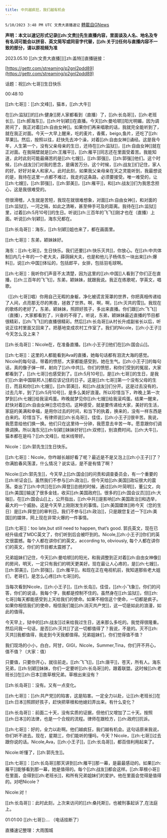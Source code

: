 ```yaml
---
title: 中共越疯狂，我们越有机会
---
```

`5/10/2023 3:48 PM UTC 文贵大直播速记` [轉載自GNews](https://gnews.org/articles/1289941)

        

**声明：本文以速记形式记录[[zh:文贵]]先生直播内容，里面谈及人名、地名及专有名词可能会以拼音、英文简写或同音字代替，[[zh:关于]]任何与直播内容不一致的部分，请以原视频为准**

2023.05.10 [[zh:文贵大直播]][[zh:盖特]]直播链接：

[https://gettr.com/streaming/p2gnl2pdd89](https://gettr.com/streaming/p2gnl2pdd89)

话题：祝[[zh:七哥]]生日快乐

00:48:10

[[zh:七哥]]：[[zh:文峰]]，猫本，[[zh:大牛]]

在[[zh:监狱]]的[[zh:健身]]房人家都看到（直播）了，[[zh:长岛哥]]，[[zh:老班长]]，[[zh:郝海东]]，[[zh:叶钊颖]]在直播。今天[[zh:曼哈顿]]阳光明媚，因为调房间了，我正对着[[zh:自由女神]]。如果你们再来唱歌的话，我就完全能听到了，就在我正对面。今天一大早上醒来，吃的麦片，香蕉，beigo,鱼片，还吃了[[zh:苹果]]。然后，按照以往，赶快先去冲个澡，对着[[zh:自由女神]]诵经。这是我今年，人生第一个，没有父亲母亲的生日，还待在[[zh:监狱]]，[[zh:自由女神]]就在正对面。在我隔壁就是[[zh:王雁平]]，[[zh:雁平]]同志还在里面受着苦。我能知道，此时此刻可能最痛苦的是[[zh:七嫂]]，[[zh:郭强]]，[[zh:郭强]]他们。这个时候，[[zh:战友]]们对我的思念，是痛苦万分。这个时候，[[zh:战友]]们记住，家人的好。好好对亲人和家人。此时此刻，如果我父亲母亲在天之灵能听到，我最想说的是，我待在这里一点都不难过，我走的这条路，必须要接受。唯一难受的，让[[zh:七嫂]]，[[zh:郭强]]，[[zh:郭美]]，[[zh:雁平]]，和[[zh:战友]]们为我思念担心，这是我很难受的。

但很滑稽，人生就是苦短，我现在就很难想象，对面[[zh:自由女神]]，和对面的[[zh:监狱]]，一河之隔，如此之清晰，甚至伸手可及的距离。我待在[[zh:监狱]]里，过着[[zh:5月10号]]的生日。听说[[zh:三百年的飞飞]]刚才也在（直播）上面。听说[[zh:钊颖]]，海东兄都在。

[[zh:长岛哥]]：海东，[[zh:钊颖]]姐也来了，都在画面里。

[[zh:七哥]]：东弟，颖妹妹好。

海东：[[zh:七哥]]，生日快乐。我们还要[[zh:快乐灭共]]，你放心。在[[zh:中共体制]]内几十年的一个老大夫，薛荫娴大夫，也是和他儿子杨伟东一块出来[[zh:爆料]]，说[[zh:中国]]体坛的，包括郎平，女排，包括羽毛球啊。

[[zh:七哥]]：我听你们声音不太清楚，因为这里的[[zh:中国]]人看到了你们正在直播，[[zh:三百年的飞飞]]，东弟，颖妹妹，就跟我说。我正在练歌呢，学英文，唱歌。

（[[zh:七哥]]唱）你用自己无暇的身躯，净化被谎言笼罩的世界，你把真相传递给了人间，点亮那无尽的黑夜，拯救了世界。啊，啊，啊，[[zh:灭共的雪]]。我现在的歌练的老好了。东弟，颖妹妹，照顾好孩子，多出来直播。你们跟[[zh:飞飞]]（直播），大家都看到了，兴奋的不得了。听说，东弟，颖妹妹最近直播的节目都很精彩，[[zh:飞飞]]的直播很精彩。然后[[zh:长岛哥]]从村长升成副省长以后，听说正往村里面又回来了。把基地变成农村工作室了。我们的Nicole，[[zh:小王子]]今天怎么没上来？

[[zh:长岛哥]]：Nicole在，在准备直播。[[zh:小王子]]他们在[[zh:国会山]]。

[[zh:七哥]]：这里的人都能看到Ava的直播，她每句话都有泪流大海的感觉。Nicole的每句话，带着的愤怒，大家都能感受到，她在生气。[[zh:小王子]]的每句话，真的像子弹一样，射向了[[zh:中共]]。你们的愤怒，和你们受到的冤屈，大家都看到了，[[zh:七哥]]也感受到了。[[zh:5月10号]]，是[[zh:七哥]]的生日，是我们[[zh:新中国联邦人]]都应该记住的日子。这是[[zh:七哥]]第一个没有父母的生日，而且和你[[zh:七嫂]]，[[zh:郭美]]，和[[zh:战友]]们分开。这是过去没有的，过去几年，到了[[zh:5月10号]]，是多么美好浪漫。所以珍惜当下，昨晚上第一次梦到[[zh:七嫂]]给我滚鸡蛋。昨晚就梦见你[[zh:七嫂]]给我滚鸡蛋。结果一醒来，赶快对着[[zh:自由女神]]念叨念叨。这种感受，就是要传递给大家，美好的生活，家庭的美满和幸福，是用你过去的时间，和当下的执着，换来的，没有一样东西是白来的。珍惜当下。有律师说[[zh:长岛哥]]，佳佳，[[zh:小王子]]很辛苦。我说，我愿意给他们换一换。他们只在这里待一分钟，我愿意去辛苦一年。愿意跟你们调换调换。所以海东兄[[zh:钊颖]]妹妹好好[[zh:双修]]，别浪费时间。[[zh:大牛]]，猫本都在是吗？[[zh:文峰]]，给米线带好。

Nicole：[[zh:郭先生]]生日快乐。

[[zh:七哥]]：Nicole，你咋越长越好看了呢？最近是不是又泡上[[zh:小王子]]了？你满脸春风荡漾，什么情况？说实话，是不是有情了啊？

Nicole:[[zh:郭先生]]，今天早上[[zh:国会]]的问责和调查委员会，有一个重要的[[zh:听证会]]。虽然我们不参与[[zh:政治]]，但今天给[[zh:美国]]政坛很大的震荡。查出了[[zh:中共]]在[[zh:拜登]]总统的时候，通过[[zh:叶简明]]，董公文，向[[zh:美国]]输送了很多金钱，收买[[zh:美国政府]]。很多的[[zh:国会议员]][[zh:大咖]]，在[[zh:国会山]]上，公开指出，[[zh:中共]]是影响[[zh:美国政治]]和选举，最大的一个威胁。这是今天早上刚刚发生的事情。[[zh:美国媒体]]称今天（您的生日）是[[zh:拜登]]的审判日。我们不参与[[zh:政治]]，只是跟您复述一下[[zh:美国]]的媒体，网上现在非常火爆的一件事情。

[[zh:七哥]]：too late,but still need to happen, that’s good. 郭氏英文，现在已经升级成了MDC英文了，你们听到后会被吓到的。Nicole,[[zh:小王子]]你们的英文很震撼。每个人都在讲你们的英文，according to, obviously, 每个人都在讲你们的英文，你们的节目都太震撼了。

兄弟姐妹们记住，今天[[zh:曼哈顿]]的阳光，和我调整到正对着[[zh:自由女神像]]的房间，明天，一定只有我们的明天更美好。现在最让人心疼的，是[[zh:七嫂]]，[[zh:郭美]]，[[zh:郭强]]，[[zh:雁平]]，和现在正在电视机前，我知道那些老大姐们，老哥们，是怎么心疼[[zh:七哥]]的。

当每次看到Nicole，[[zh:小王子]]，[[zh:长岛]]，佳佳，[[zh:小飞象]]，你们的问答，你们的说话，我每个字，我都是控制不住的。虽然身在[[zh:监狱]]，但[[zh:七哥]]每天都能感受到上天给我们的使命。如果不相信这个使命，一切都是疯子。如果你相信我们的使命，相信我们能[[zh:消灭共产党]]，这一切是如此的浪漫，如此的值得。

今天早上，狱中的[[zh:战友]]过来给我过生日，送来那么多吃的。我觉得很隆重。然后问我一句话，是否[[zh:灭共]]了这一切都值得了？我说，不是的。灭不[[zh:灭共]]我都值得，我走到今天我都值得。兄弟姐妹们，你们觉得值不值？

我们现场的小小，白白，阿甘，GIGI，Nicole，Summer,Tina，你们开不开心，值不值？（大家：值）

只要值，只要你开心，就往前走。[[zh:飞飞]]，[[zh:唐平]]，苍天，所有人。海东兄弟，[[zh:钊颖]]妹妹，你们一定要听[[zh:长岛哥]]的，跟着联盟。这时候[[zh:老班长]]在[[zh:日本]]救草根兄弟。草根出来没有？

[[zh:长岛哥]]：没有。又有一点变化。

[[zh:七哥]]：[[zh:共产党]]的陷害，这是陷害。一定全力以赴，让[[zh:老班长]]在[[zh:日本]]照顾好孩子，赶快把草根和他媳妇弄出来。有什么变化？

[[zh:长岛哥]]：前面二十天，没有实质的证据，但他们又增加了二十天。按照[[zh:日本]]的法律，也是一个合规的流程。律师在跟检方，[[zh:政府]]抗诉。

[[zh:七哥]]：好的，全力以赴啊。他们越疯狂，我们越有机会。这句话原来我说，你们听不进去。现在，星期三，你们能听的懂吗，今天？Nicole，[[zh:七哥]]过去跟你说的话。Nicole,Ava，[[zh:小王子]]，[[zh:长岛哥]]，都百倍利用起来了。

Nicole:听懂了，[[zh:郭先生]]。

[[zh:七哥]]：[[zh:长岛哥]]那天讲到[[zh:雁平]]那一幕，是最最感动的。如果[[zh:雁平]]能够看到那一幕，她是值得的。每个[[zh:战友]]都会这样。[[zh:草根小哥]]在里面，会得到[[zh:老班长]]，和所有兄弟姐妹们的爱护。他在里面会觉得是值得的。对吧Nicole？

Nicole:对！

[[zh:长岛哥]]：此时此刻，上次来访问的[[zh:桑托斯]]，也被刑事起诉了,在法庭上。

01:01:00
[[zh:七哥]]:… （电话挂断了）

直播速记整理：大雨围城
